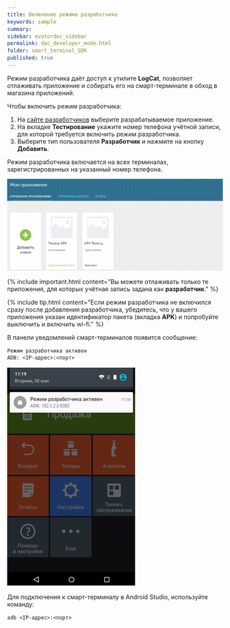 ```yaml
---
title: Включение режима разработчика
keywords: sample
summary:
sidebar: evotordoc_sidebar
permalink: doc_developer_mode.html
folder: smart_terminal_SDK
published: true
---
```


Режим разработчика даёт доступ к утилите **LogCat**, позволяет отлаживать приложение и собирать его на смарт-терминале в обход в магазина приложений.

Чтобы включить режим разработчика:

1. На [сайте разработчиков](https://dev.evotor.ru) выберите разрабатываемое приложение.
2. На вкладке **Тестирование** укажите номер телефона учётной записи, для которой требуется включить режим разработчика.
3. Выберите тип пользователя **Разработчик** и нажмите на кнопку **Добавить**.

  Режим разработчика включается на всех терминалах, зарегистрированных на указанный номер телефона.

![Режим разработчика на сайте разработчиков](images/developer_mode_enabling.gif "Режим разработчика на сайте разработчиков")

{% include important.html content="Вы можете отлаживать только те приложения, для которых учётная запись задана как **разработчик**." %}

{% include tip.html content="Если режим разработчика не включился сразу после добавления разработчика, убедитесь, что у вашего приложения указан идентификатор пакета (вкладка **APK**) и попробуйте выключить и включить wi-fi." %}

В панели уведомлений смарт-терминалов появится сообщение:
```1
Режим разработчика активен
ADB: <IP-адрес>:<порт>
```

![Режим разработчика на терминале](images/developer_mode.png "Режим разработчика на терминале")

Для подключения к смарт-терминалу в Android Studio, используйте команду:
```1
adb <IP-адрес>:<порт>
```
